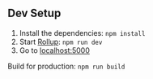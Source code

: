 ## Dev Setup

1. Install the dependencies: `npm install`
2. Start [Rollup](https://rollupjs.org): `npm run dev`
3. Go to [localhost:5000](http://localhost:5000)

Build for production: `npm run build`
